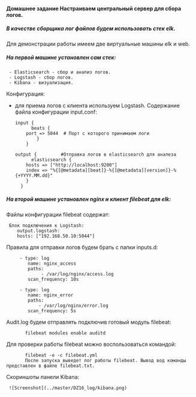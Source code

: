 #### Домашнее задание Настраиваем центральный сервер для сбора логов.

##### В качестве сборщика лог файлов будем использовать стек elk.
   
   Для демонстрации работы имеем две виртуальные машины elk и web.

##### На первой машине установлен сам стек:

     - Elasticsearch - сбор и анализ логов.
     - Logstash - сбор логов.
     - Kibana - визуализация.

   Конфигурация:

  - для приема логов с клиента используем Logstash.
       Содержание файла конфигурации input.conf:
        
        input {
  		      beats {
    		port => 5044  # Порт с которого принимаем логи 
  		    	}
	    	}

	    output {         #Отправка логов в elasticsearch для аналеза 
  		      elasticsearch {
    		hosts => ["http://localhost:9200"]     
    		index => "%{[@metadata][beat]}-%{[@metadata][version]}-%{+YYYY.MM.dd}"
  	    	}
    	  }
       
##### На второй машине установлен nginx и клиент filebeat для elk:
      
   Файлы конфигурации filebeat содержат:

      
     Блок подключения к Logstash:
		output.logstash:
  		hosts: ["192.168.50.10:5044"]
     
   Правила для отправки логов будем брать с папки inputs.d:

         - type: log
  		    name: nginx_access
  		    paths:
                 - /var/log/nginx/access.log
            scan_frequency: 10s

         - type: log
            name: nginx_error
            paths:
                - /var/log/nginx/error.log
            scan_frequency: 5s
    
   Audit.log будем отправлять подключив готовый модуль filebeat:  
           
           filebeat modules enable auditd
   Для проверки работы filebeat можно воспользоваться командой:

           filebeat -e -c filebeat.yml
           После запуска выведет лог работы filebeat. Вывод вод команды представлен в файле filebeat.txt.

   Скориншоты панели Kibana: 
   

     ![Screenshot](../master/DZ16_log/kibana.png)





